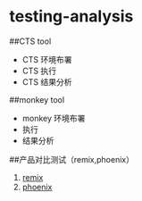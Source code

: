 # testing-analysis

##CTS tool
- CTS 环境布署
- CTS 执行
- CTS 结果分析

##monkey tool
- monkey 环境布署
- 执行
- 结果分析

##产品对比测试（remix,phoenix）
1. [remix](https://github.com/openthos/testing-analysis/wiki)
2. [phoenix](https://github.com/openthos/testing-analysis/wiki)
